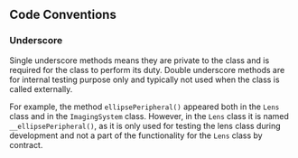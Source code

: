 

## Code Conventions

### Underscore 

Single underscore methods means they are private to the class and is required for the class to perform its duty. Double underscore methods are for internal testing purpose only and typically not used when the class is called externally. 

For example, the method `ellipsePeripheral()` appeared both in the `Lens` class and in the `ImagingSystem` class. However, in the `Lens` class it is named `__ellipsePeripheral()`, as it is only used for testing the lens class during development and not a part of the functionality for the `Lens` class by contract.  